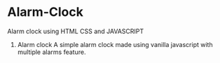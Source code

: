 # Alarm-Clock
Alarm clock using HTML CSS and JAVASCRIPT

1. Alarm clock
A simple alarm clock made using vanilla javascript with multiple alarms feature.


